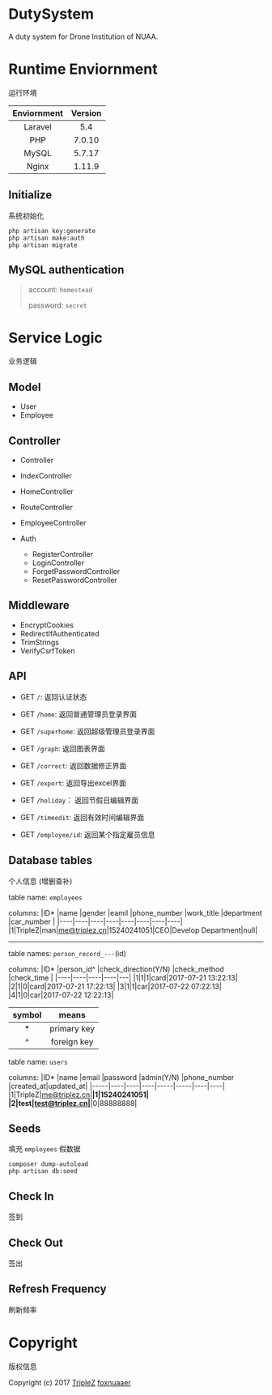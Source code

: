 # DutySystem

A duty system for Drone Institution of NUAA.


# Runtime Enviornment

运行环境

|Enviornment	|Version	|
|:-----------:	|:-------:	|
|Laravel		|5.4		|
|PHP			|7.0.10		|
|MySQL			|5.7.17		|
|Nginx			|1.11.9		|

## Initialize

系统初始化

```
php artisan key:generate
php artisan make:auth
php artisan migrate
```

## MySQL authentication

> account: `homestead`
> 
> password: `secret`

# Service Logic

业务逻辑

## Model

- User
- Employee

## Controller

- Controller
- IndexController
- HomeController
- RouteController
- EmployeeController

- Auth
	- RegisterController
	- LoginController
	- ForgetPasswordController
	- ResetPasswordController

## Middleware

- EncryptCookies
- RedirectIfAuthenticated
- TrimStrings
- VerifyCsrfToken

## API

- GET `/`: 返回认证状态
- GET `/home`: 返回普通管理员登录界面
- GET `/superhome`: 返回超级管理员登录界面
- GET `/graph`: 返回图表界面
- GET `/correct`: 返回数据修正界面
- GET `/export`: 返回导出excel界面
- GET `/holiday`： 返回节假日编辑界面
- GET `/timeedit`: 返回有效时间编辑界面

- GET `/employee/id`: 返回某个指定雇员信息


## Database tables

个人信息 (增删查补)

table name: `employees`

columns:
|ID*	|name	|gender	|eamil	|phone_number	|work_title	|department	|car_number	|
|----|----|----|----|----|----|----|----|
|1|TripleZ|man|me@triplez.cn|15240241051|CEO|Develop Department|null|


--------

table names: `person_record_---`(id)

columns:
|ID*	|person_id^	|check_direction(Y/N)	|check_method	|check_time	|
|----|----|----|----|---|
|1|1|1|card|2017-07-21 13:22:13|
|2|1|0|card|2017-07-21 17:22:13|
|3|1|1|car|2017-07-22 07:22:13|
|4|1|0|car|2017-07-22 12:22:13|

|symbol	|means		|
|:---:	|:-----:	|
|\*		|primary key|
|^		|foreign key|


table name: `users`

columns:
|ID*	|name	|email	|password	|admin(Y/N)	|phone_number	|created_at|updated_at|
|-----|----|----|----|-----|-----|----|----|
|1|TripleZ|me@triplez.cn|******|1|15240241051|
|2|test|test@triplez.cn|******|0|88888888|

## Seeds

填充 `employees` 假数据

```
composer dump-autoload
php artisan db:seed
```

## Check In

签到

## Check Out

签出

## Refresh Frequency

刷新频率

# Copyright

版权信息

Copyright (c) 2017 [TripleZ](https://triplez.cn) [foxnuaaer](http://403forbidden.website)